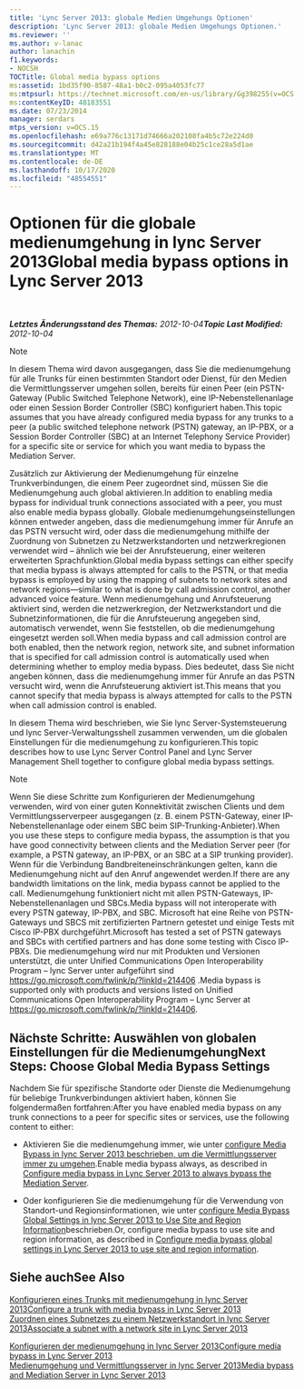 ```yaml
---
title: 'Lync Server 2013: globale Medien Umgehungs Optionen'
description: 'Lync Server 2013: globale Medien Umgehungs Optionen.'
ms.reviewer: ''
ms.author: v-lanac
author: lanachin
f1.keywords:
- NOCSH
TOCTitle: Global media bypass options
ms:assetid: 1bd35f90-8587-48a1-b0c2-095a4053fc77
ms:mtpsurl: https://technet.microsoft.com/en-us/library/Gg398255(v=OCS.15)
ms:contentKeyID: 48183551
ms.date: 07/23/2014
manager: serdars
mtps_version: v=OCS.15
ms.openlocfilehash: e69a776c13171d74666a202108fa4b5c72e224d0
ms.sourcegitcommit: d42a21b194f4a45e828188e04b25c1ce28a5d1ae
ms.translationtype: MT
ms.contentlocale: de-DE
ms.lasthandoff: 10/17/2020
ms.locfileid: "48554551"
---
```

# <a name="global-media-bypass-options-in-lync-server-2013"></a><span data-ttu-id="6ca97-103">Optionen für die globale medienumgehung in lync Server 2013</span><span class="sxs-lookup"><span data-stu-id="6ca97-103">Global media bypass options in Lync Server 2013</span></span>

<div data-xmlns="http://www.w3.org/1999/xhtml">

<div class="topic" data-xmlns="http://www.w3.org/1999/xhtml" data-msxsl="urn:schemas-microsoft-com:xslt" data-cs="https://msdn.microsoft.com/">

<div data-asp="https://msdn2.microsoft.com/asp">



</div>

<div id="mainSection">

<div id="mainBody">

<span> </span>

<span data-ttu-id="6ca97-104">_**Letztes Änderungsstand des Themas:** 2012-10-04_</span><span class="sxs-lookup"><span data-stu-id="6ca97-104">_**Topic Last Modified:** 2012-10-04_</span></span>

<div>


> [!NOTE]  
> <span data-ttu-id="6ca97-105">In diesem Thema wird davon ausgegangen, dass Sie die medienumgehung für alle Trunks für einen bestimmten Standort oder Dienst, für den Medien die Vermittlungsserver umgehen sollen, bereits für einen Peer (ein PSTN-Gateway (Public Switched Telephone Network), eine IP-Nebenstellenanlage oder einen Session Border Controller (SBC) konfiguriert haben.</span><span class="sxs-lookup"><span data-stu-id="6ca97-105">This topic assumes that you have already configured media bypass for any trunks to a peer (a public switched telephone network (PSTN) gateway, an IP-PBX, or a Session Border Controller (SBC) at an Internet Telephony Service Provider) for a specific site or service for which you want media to bypass the Mediation Server.</span></span>



</div>

<span data-ttu-id="6ca97-106">Zusätzlich zur Aktivierung der Medienumgehung für einzelne Trunkverbindungen, die einem Peer zugeordnet sind, müssen Sie die Medienumgehung auch global aktivieren.</span><span class="sxs-lookup"><span data-stu-id="6ca97-106">In addition to enabling media bypass for individual trunk connections associated with a peer, you must also enable media bypass globally.</span></span> <span data-ttu-id="6ca97-107">Globale medienumgehungseinstellungen können entweder angeben, dass die medienumgehung immer für Anrufe an das PSTN versucht wird, oder dass die medienumgehung mithilfe der Zuordnung von Subnetzen zu Netzwerkstandorten und netzwerkregionen verwendet wird – ähnlich wie bei der Anrufsteuerung, einer weiteren erweiterten Sprachfunktion.</span><span class="sxs-lookup"><span data-stu-id="6ca97-107">Global media bypass settings can either specify that media bypass is always attempted for calls to the PSTN, or that media bypass is employed by using the mapping of subnets to network sites and network regions—similar to what is done by call admission control, another advanced voice feature.</span></span> <span data-ttu-id="6ca97-108">Wenn medienumgehung und Anrufsteuerung aktiviert sind, werden die netzwerkregion, der Netzwerkstandort und die Subnetzinformationen, die für die Anrufsteuerung angegeben sind, automatisch verwendet, wenn Sie feststellen, ob die medienumgehung eingesetzt werden soll.</span><span class="sxs-lookup"><span data-stu-id="6ca97-108">When media bypass and call admission control are both enabled, then the network region, network site, and subnet information that is specified for call admission control is automatically used when determining whether to employ media bypass.</span></span> <span data-ttu-id="6ca97-109">Dies bedeutet, dass Sie nicht angeben können, dass die medienumgehung immer für Anrufe an das PSTN versucht wird, wenn die Anrufsteuerung aktiviert ist.</span><span class="sxs-lookup"><span data-stu-id="6ca97-109">This means that you cannot specify that media bypass is always attempted for calls to the PSTN when call admission control is enabled.</span></span>

<span data-ttu-id="6ca97-110">In diesem Thema wird beschrieben, wie Sie lync Server-Systemsteuerung und lync Server-Verwaltungsshell zusammen verwenden, um die globalen Einstellungen für die medienumgehung zu konfigurieren.</span><span class="sxs-lookup"><span data-stu-id="6ca97-110">This topic describes how to use Lync Server Control Panel and Lync Server Management Shell together to configure global media bypass settings.</span></span>

<div>


> [!NOTE]  
> <span data-ttu-id="6ca97-111">Wenn Sie diese Schritte zum Konfigurieren der Medienumgehung verwenden, wird von einer guten Konnektivität zwischen Clients und dem Vermittlungsserverpeer ausgegangen (z. B. einem PSTN-Gateway, einer IP-Nebenstellenanlage oder einem SBC beim SIP-Trunking-Anbieter).</span><span class="sxs-lookup"><span data-stu-id="6ca97-111">When you use these steps to configure media bypass, the assumption is that you have good connectivity between clients and the Mediation Server peer (for example, a PSTN gateway, an IP-PBX, or an SBC at a SIP trunking provider).</span></span> <span data-ttu-id="6ca97-112">Wenn für die Verbindung Bandbreiteneinschränkungen gelten, kann die Medienumgehung nicht auf den Anruf angewendet werden.</span><span class="sxs-lookup"><span data-stu-id="6ca97-112">If there are any bandwidth limitations on the link, media bypass cannot be applied to the call.</span></span> <span data-ttu-id="6ca97-113">Medienumgehung funktioniert nicht mit allen PSTN-Gateways, IP-Nebenstellenanlagen und SBCs.</span><span class="sxs-lookup"><span data-stu-id="6ca97-113">Media bypass will not interoperate with every PSTN gateway, IP-PBX, and SBC.</span></span> <span data-ttu-id="6ca97-114">Microsoft hat eine Reihe von PSTN-Gateways und SBCS mit zertifizierten Partnern getestet und einige Tests mit Cisco IP-PBX durchgeführt.</span><span class="sxs-lookup"><span data-stu-id="6ca97-114">Microsoft has tested a set of PSTN gateways and SBCs with certified partners and has done some testing with Cisco IP-PBXs.</span></span> <span data-ttu-id="6ca97-115">Die medienumgehung wird nur mit Produkten und Versionen unterstützt, die unter Unified Communications Open Interoperability Program – lync Server unter aufgeführt sind <A href="https://go.microsoft.com/fwlink/p/?linkid=214406">https://go.microsoft.com/fwlink/p/?linkId=214406</A> .</span><span class="sxs-lookup"><span data-stu-id="6ca97-115">Media bypass is supported only with products and versions listed on Unified Communications Open Interoperability Program – Lync Server at <A href="https://go.microsoft.com/fwlink/p/?linkid=214406">https://go.microsoft.com/fwlink/p/?linkId=214406</A>.</span></span>



</div>

<div>

## <a name="next-steps-choose-global-media-bypass-settings"></a><span data-ttu-id="6ca97-116">Nächste Schritte: Auswählen von globalen Einstellungen für die Medienumgehung</span><span class="sxs-lookup"><span data-stu-id="6ca97-116">Next Steps: Choose Global Media Bypass Settings</span></span>

<span data-ttu-id="6ca97-117">Nachdem Sie für spezifische Standorte oder Dienste die Medienumgehung für beliebige Trunkverbindungen aktiviert haben, können Sie folgendermaßen fortfahren:</span><span class="sxs-lookup"><span data-stu-id="6ca97-117">After you have enabled media bypass on any trunk connections to a peer for specific sites or services, use the following content to either:</span></span>

  - <span data-ttu-id="6ca97-118">Aktivieren Sie die medienumgehung immer, wie unter [configure Media Bypass in lync Server 2013 beschrieben, um die Vermittlungsserver immer zu umgehen](lync-server-2013-configure-media-bypass-to-always-bypass-the-mediation-server.md).</span><span class="sxs-lookup"><span data-stu-id="6ca97-118">Enable media bypass always, as described in [Configure media bypass in Lync Server 2013 to always bypass the Mediation Server](lync-server-2013-configure-media-bypass-to-always-bypass-the-mediation-server.md).</span></span>

  - <span data-ttu-id="6ca97-119">Oder konfigurieren Sie die medienumgehung für die Verwendung von Standort-und Regionsinformationen, wie unter [configure Media Bypass Global Settings in lync Server 2013 to Use Site and Region Information](lync-server-2013-configure-media-bypass-global-settings-to-use-site-and-region-information.md)beschrieben.</span><span class="sxs-lookup"><span data-stu-id="6ca97-119">Or, configure media bypass to use site and region information, as described in [Configure media bypass global settings in Lync Server 2013 to use site and region information](lync-server-2013-configure-media-bypass-global-settings-to-use-site-and-region-information.md).</span></span>

</div>

<div>

## <a name="see-also"></a><span data-ttu-id="6ca97-120">Siehe auch</span><span class="sxs-lookup"><span data-stu-id="6ca97-120">See Also</span></span>


[<span data-ttu-id="6ca97-121">Konfigurieren eines Trunks mit medienumgehung in lync Server 2013</span><span class="sxs-lookup"><span data-stu-id="6ca97-121">Configure a trunk with media bypass in Lync Server 2013</span></span>](lync-server-2013-configure-a-trunk-with-media-bypass.md)  
[<span data-ttu-id="6ca97-122">Zuordnen eines Subnetzes zu einem Netzwerkstandort in lync Server 2013</span><span class="sxs-lookup"><span data-stu-id="6ca97-122">Associate a subnet with a network site in Lync Server 2013</span></span>](lync-server-2013-associate-a-subnet-with-a-network-site.md)  


[<span data-ttu-id="6ca97-123">Konfigurieren der medienumgehung in lync Server 2013</span><span class="sxs-lookup"><span data-stu-id="6ca97-123">Configure media bypass in Lync Server 2013</span></span>](lync-server-2013-configure-media-bypass.md)  
[<span data-ttu-id="6ca97-124">Medienumgehung und Vermittlungsserver in lync Server 2013</span><span class="sxs-lookup"><span data-stu-id="6ca97-124">Media bypass and Mediation Server in Lync Server 2013</span></span>](lync-server-2013-media-bypass-and-mediation-server.md)  
  

</div>

</div>

<span> </span>

</div>

</div>

</div>


